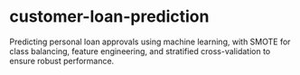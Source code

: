 # customer-loan-prediction
Predicting personal loan approvals using machine learning, with SMOTE for class balancing, feature engineering, and stratified cross-validation to ensure robust performance.
